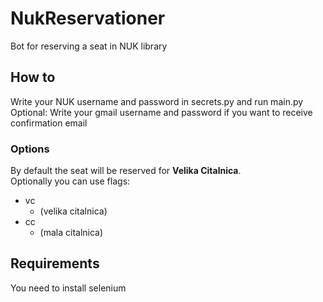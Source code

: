 # NukReservationer
Bot for reserving a seat in NUK library

## How to
Write your NUK username and password in secrets.py and run main.py
Optional: Write your gmail username and password if you want to receive confirmation email

### Options
By default the seat will be reserved for **Velika Citalnica**.  
Optionally you can use flags:
- vc 
    - (velika citalnica)
- cc
    - (mala citalnica)

## Requirements
You need to install selenium 
